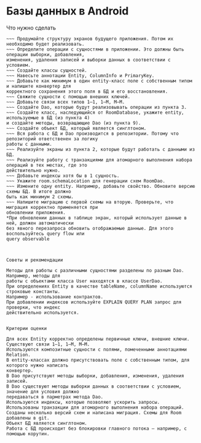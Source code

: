 # Базы данных в Android

Что нужно сделать

~~~ Выделите сущности из предметной области предыдущих модулей.
~~~ Продумайте структуру экранов будущего приложения. Потом их необходимо будет реализовать.
~~~ Определите операции с сущностями в приложении. Это должны быть операции выборки, добавления,
изменения, удаления записей и выборки данных в соответствии с условием.
~~~ Создайте классы сущностей.
~~~ Навесьте аннотации Entity, ColumnInfo и PrimaryKey.
~~~ Добавьте как минимум в один entity-класс поле с собственным типом и напишите конвертер для
корректного сохранения этого поля в БД и его восстановления.
~~~ Свяжите сущности с помощью внешних ключей.
~~~ Добавьте связи всех типов 1–1, 1–М, М–М.
~~~ Создайте Dao, которые будут реализовывать операции из пункта 3.
~~~ Создайте класс, наследующийся от RoomDatabase, укажите entity, используемые в БД (из пункта 4)
и создайте методы, возвращающие Dao (из пункта 9).
~~~ Создайте объект БД, который является синглтоном.
~~~ Вся работа с БД и Dao производится в репозитории. Потому что репозиторий ответственен за логику
работы с данными.
~~~ Реализуйте экраны из пункта 2, которые будут работать с данными из БД.
~~~ Реализуйте работу с транзакциями для атомарного выполнения набора операций в тех местах, где это
действительно нужно.
~~~ Добавьте индексы хотя бы в 1 сущность.
~~~ Укажите room.schemaLocation для генерации схем RoomDao.
~~~ Измените одну entity. Например, добавьте свойство. Обновите версию схемы БД. В итоге должно
быть как минимум 2 схемы.
~~~ Напишите миграцию с первой схемы на вторую. Проверьте, что миграция корректно применяется при
обновлении приложения.
*При обновлении данных в таблице экран, который использует данные в ней, должен автоматически
без явного перезапроса обновить отображаемые данные. Для этого воспользуйтесь query flow или
query observable



Советы и рекомендации

Методы для работы с различными сущностями разделены по разным Dao. Например, методы для
работы с объектами класса User находятся в классе UserDao.
При определениях Entity в качестве tableName, columnName используются строковые константы.
Например - использование контрактов.
При добавлении индексов используйте EXPLAIN QUERY PLAN запрос для проверки, что индекс
действительно используется.


Критерии оценки

Для всех Entity корректно определены первичные ключи, внешние ключи.
Существуют связи 1–1, 1–М, М–М.
Используются композитные сущности с полями, помеченными аннотациями Relation.
В entity-классах должно присутствовать поле с собственным типом, для которого нужно написать
конвертер.
В Dao присутствуют методы выборки, добавления, изменения, удаления записей.
В Dao существуют методы выборки данных в соответствии с условием, значение для условия должно
передаваться в парметрах метода Dao.
Используются индексы, которые позволяют ускорить запросы.
Использованы транзакции для атомарного выполнения набора операций.
Созданы несколько версий схем и написана миграция. Схемы для Room добавлены в git.
Объект БД является синглтоном.
Работа с БД происходит без блокировки главного потока — например, с помощью корутин.